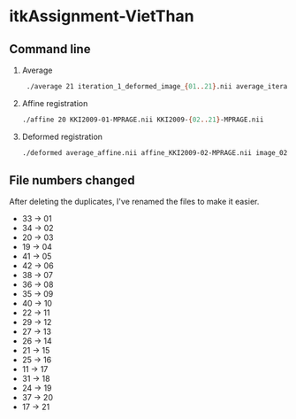 # itkAssignment-VietThan


## Command line

1. Average
   ```bash
    ./average 21 iteration_1_deformed_image_{01..21}.nii average_iteration_1.nii
    ```
2. Affine registration
   ```bash
   ./affine 20 KKI2009-01-MPRAGE.nii KKI2009-{02..21}-MPRAGE.nii
   ```
3. Deformed registration
   ```bash
   ./deformed average_affine.nii affine_KKI2009-02-MPRAGE.nii image_02.nii 100
   ```
      
## File numbers changed
After deleting the duplicates, I've renamed the files to make it easier.

- 33 -> 01
- 34 -> 02
- 20 -> 03
- 19 -> 04
- 41 -> 05
- 42 -> 06
- 38 -> 07
- 36 -> 08
- 35 -> 09
- 40 -> 10
- 22 -> 11
- 29 -> 12
- 27 -> 13
- 26 -> 14
- 21 -> 15
- 25 -> 16
- 11 -> 17
- 31 -> 18
- 24 -> 19
- 37 -> 20
- 17 -> 21 

